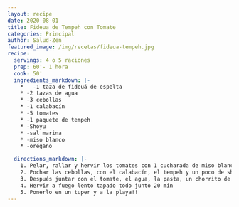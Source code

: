 ```yaml
---
layout: recipe
date: 2020-08-01
title: Fideua de Tempeh con Tomate
categories: Principal
author: Salud-Zen
featured_image: /img/recetas/fideua-tempeh.jpg
recipe:
  servings: 4 o 5 raciones
  prep: 60'- 1 hora
  cook: 50'
  ingredients_markdown: |-
    *	-1 taza de fideuá de espelta
    * -2 tazas de agua
    * -3 cebollas
    * -1 calabacín
    * -5 tomates
    * -1 paquete de tempeh
    * -Shoyu
    * -sal marina
    * -miso blanco
    * -orégano

  directions_markdown: |-
    1. Pelar, rallar y hervir los tomates con 1 cucharada de miso blanco 30 min a fuego lento tapado. Reservar
    2. Pochar las cebollas, con el calabacín, el tempeh y un poco de shoyu.
    3. Después juntar con el tomate, el agua, la pasta, un chorrito de shoyu, una pizca de sal marina y orégano.
    4. Hervir a fuego lento tapado todo junto 20 min
    5. Ponerlo en un tuper y a la playa!!
---
```

